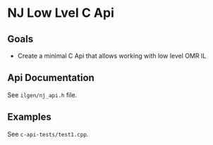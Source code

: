 # NJ Low Lvel C Api 

## Goals

* Create a minimal C Api that allows working with low level OMR IL

## Api Documentation

See `ilgen/nj_api.h` file.

## Examples

See `c-api-tests/test1.cpp`.